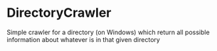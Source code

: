 # DirectoryCrawler
Simple crawler for a directory (on Windows) which return all possible information about whatever is in that given directory
